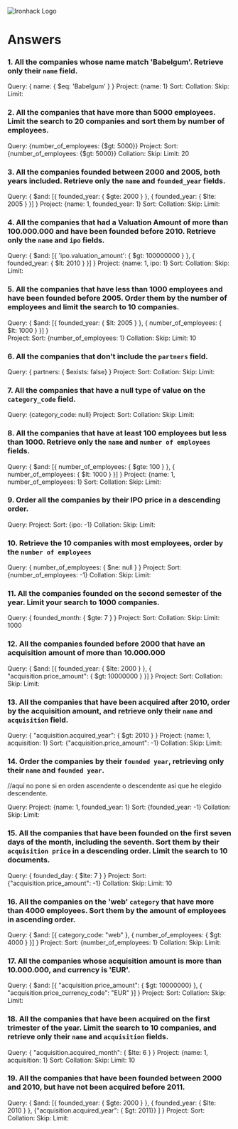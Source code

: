 ![Ironhack Logo](https://i.imgur.com/1QgrNNw.png)

# Answers

### 1. All the companies whose name match 'Babelgum'. Retrieve only their `name` field.

Query: { name: { $eq: 'Babelgum' } }
Project: {name: 1}
Sort:
Collation:
Skip:
Limit:

### 2. All the companies that have more than 5000 employees. Limit the search to 20 companies and sort them by **number of employees**.

Query: {number_of_employees: {$gt: 5000}}
Project:
Sort: {number_of_employees: {$gt: 5000}}
Collation:
Skip:
Limit: 20

### 3. All the companies founded between 2000 and 2005, both years included. Retrieve only the `name` and `founded_year` fields.

Query: { $and: [{ founded_year: { $gte: 2000 } }, { founded_year: { $lte: 2005 } }] } 
Project: {name: 1, founded_year: 1}
Sort:
Collation:
Skip:
Limit:

### 4. All the companies that had a Valuation Amount of more than 100.000.000 and have been founded before 2010. Retrieve only the `name` and `ipo` fields.

Query: { $and: [{ 'ipo.valuation_amount': { $gt: 100000000 } }, { founded_year: { $lt: 2010 } }] }
Project: {name: 1, ipo: 1}
Sort: 
Collation: 
Skip: 
Limit: 

### 5. All the companies that have less than 1000 employees and have been founded before 2005. Order them by the number of employees and limit the search to 10 companies.

Query: { $and: [{ founded_year: { $lt: 2005 } }, { number_of_employees: { $lt: 1000 } }] }  
Project: 
Sort: {number_of_employees: 1}
Collation: 
Skip: 
Limit: 10

### 6. All the companies that don't include the `partners` field.

Query: { partners: { $exists: false} }
Project: 
Sort: 
Collation: 
Skip: 
Limit: 

### 7. All the companies that have a null type of value on the `category_code` field.

Query: {category_code: null}
Project: 
Sort: 
Collation: 
Skip: 
Limit: 

### 8. All the companies that have at least 100 employees but less than 1000. Retrieve only the `name` and `number of employees` fields.

Query: { $and: [{ number_of_employees: { $gte: 100 } }, { number_of_employees: { $lt: 1000 } }] } 
Project: {name: 1, number_of_employees: 1}
Sort: 
Collation: 
Skip: 
Limit: 

### 9. Order all the companies by their IPO price in a descending order.

Query: 
Project: 
Sort: {ipo: -1}
Collation: 
Skip: 
Limit: 

### 10. Retrieve the 10 companies with most employees, order by the `number of employees`

Query: { number_of_employees: { $ne: null } } 
Project: 
Sort: {number_of_employees: -1}
Collation: 
Skip: 
Limit: 

### 11. All the companies founded on the second semester of the year. Limit your search to 1000 companies.

Query: { founded_month: { $gte: 7 } }
Project: 
Sort: 
Collation: 
Skip: 
Limit: 1000

### 12. All the companies founded before 2000 that have an acquisition amount of more than 10.000.000

Query: { $and: [{ founded_year: { $lte: 2000 } }, { "acquisition.price_amount": { $gt: 10000000 } }] } 
Project: 
Sort: 
Collation: 
Skip: 
Limit: 

### 13. All the companies that have been acquired after 2010, order by the acquisition amount, and retrieve only their `name` and `acquisition` field.

Query: { "acquisition.acquired_year": { $gt: 2010 } }
Project: {name: 1, acquisition: 1}
Sort: {"acquisition.price_amount": -1}
Collation: 
Skip: 
Limit: 

### 14. Order the companies by their `founded year`, retrieving only their `name` and `founded year`.

//aquí no pone si en orden ascendente o descendente así que he elegido descendente.

Query: 
Project: {name: 1, founded_year: 1}
Sort: {founded_year: -1}
Collation: 
Skip: 
Limit: 

### 15. All the companies that have been founded on the first seven days of the month, including the seventh. Sort them by their `acquisition price` in a descending order. Limit the search to 10 documents.

Query: { founded_day: { $lte: 7 } }
Project: 
Sort: {"acquisition.price_amount": -1}
Collation: 
Skip: 
Limit: 10

### 16. All the companies on the 'web' `category` that have more than 4000 employees. Sort them by the amount of employees in ascending order.

Query: { $and: [{ category_code: "web" }, { number_of_employees: { $gt: 4000 } }] } 
Project: 
Sort: {number_of_employees: 1}
Collation: 
Skip: 
Limit: 

### 17. All the companies whose acquisition amount is more than 10.000.000, and currency is 'EUR'.

Query: { $and: [{ "acquisition.price_amount": { $gt: 10000000} }, { "acquisition.price_currency_code": "EUR" }] } 
Project: 
Sort: 
Collation: 
Skip: 
Limit: 

### 18. All the companies that have been acquired on the first trimester of the year. Limit the search to 10 companies, and retrieve only their `name` and `acquisition` fields.

Query: { "acquisition.acquired_month": { $lte: 6 } }
Project: {name: 1, acquisition: 1}
Sort: 
Collation: 
Skip: 
Limit: 10

### 19. All the companies that have been founded between 2000 and 2010, but have not been acquired before 2011.

Query: { $and: [{ founded_year: { $gte: 2000 } }, { founded_year: { $lte: 2010 } }, {"acquisition.acquired_year": { $gt: 2011}} ] } 
Project: 
Sort: 
Collation: 
Skip: 
Limit: 
